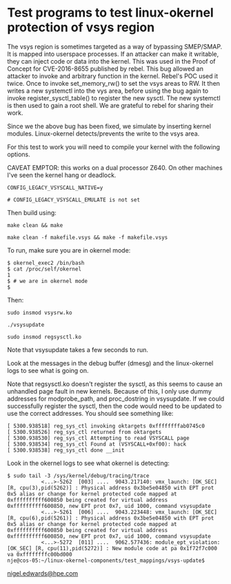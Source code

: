 # Test programs to test linux-okernel protection of vsys region

The vsys region is sometimes targeted as a way of bypassing SMEP/SMAP.
It is mapped into userspace processes. If an attacker can make it
writable, they can inject code or data into the kernel. This was used
in the Proof of Concept for CVE-2016-8655 published by rebel. This bug
allowed an attacker to invoke and arbitrary function in the
kernel. Rebel's POC used it twice.  Once to invoke set_memory_rw() to
set the vsys areas to RW. It then writes a new systemctl into the vys
area, before using the bug again to invoke register_sysctl_table() to
register the new sysctl. The new systemctl is then used to gain a root
shell. We are grateful to rebel for sharing their work.

Since we the above bug has been fixed, we simulate by inserting kernel
modules. Linux-okernel detects/prevents the write to the vsys area.

For this test to work you will need to compile your kernel with the following options.

CAVEAT EMPTOR: this works on a dual processor Z640. On other machines I've seen the kernel hang or deadlock.

`CONFIG_LEGACY_VSYSCALL_NATIVE=y`

`# CONFIG_LEGACY_VSYSCALL_EMULATE is not set`

Then build using:

`make clean && make`

`make clean -f makefile.vsys && make -f makefile.vsys`

To run, make sure you are in okernel mode:
```
$ okernel_exec2 /bin/bash
$ cat /proc/self/okernel
1
$ # we are in okernel mode
$
```
Then:

`sudo insmod vsysrw.ko`

`./vsysupdate`

`sudo insmod regsysctl.ko`

Note that vsysupdate takes a few seconds to run.

Look at the messages in the debug buffer (dmesg) and the linux-okernel
logs to see what is going on.

Note that regsysctl.ko doesn't register the sysctl, as this seems to cause
an unhandled page fault in new kernels. Because of this, I only use dummy
addresses for modprobe_path, and proc_dostring in vsysupdate. If we could
successfully register the sysctl, then the code would need to be
updated to use the correct addresses. You should see something like:
```
[ 5300.938518] reg_sys_ctl invoking oktargets 0xffffffffab0745c0
[ 5300.938526] reg_sys_ctl returned from oktargets
[ 5300.938530] reg_sys_ctl Attempting to read VSYSCALL page
[ 5300.938534] reg_sys_ctl Found at (VSYSCALL+0xf00): hack
[ 5300.938538] reg_sys_ctl done __init
```
Look in the okernel logs to see what okernel is detecting:
```
$ sudo tail -3 /sys/kernel/debug/tracing/trace
           <...>-5262  [003] ....  9043.217140: vmx_launch: [OK_SEC] [R, cpu(3),pid(5262)] : Physical address 0x3be5e04850 with EPT prot 0x5 alias or change for kernel protected code mapped at 0xffffffffff600850 being created for virtual address 0xffffffffff600850, new EPT prot 0x7, uid 1000, command vsysupdate
           <...>-5261  [006] ....  9043.223448: vmx_launch: [OK_SEC] [R, cpu(6),pid(5261)] : Physical address 0x3be5e04850 with EPT prot 0x5 alias or change for kernel protected code mapped at 0xffffffffff600850 being created for virtual address 0xffffffffff600850, new EPT prot 0x7, uid 1000, command vsysupdate
           <...>-5272  [011] ....  9062.577436: module_ept_violation: [OK_SEC] [R, cpu(11),pid(5272)] : New module code at pa 0x1f72f7c000 va 0xffffffffc00bd000
nje@cos-05:~/linux-okernel-components/test_mappings/vsys-update$

```

nigel.edwards@hpe.com